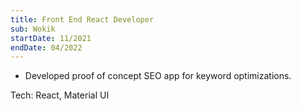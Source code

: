 ```yaml
---
title: Front End React Developer
sub: Wokik
startDate: 11/2021
endDate: 04/2022
---
```


- Developed proof of concept SEO app for keyword optimizations.

Tech: React, Material UI
